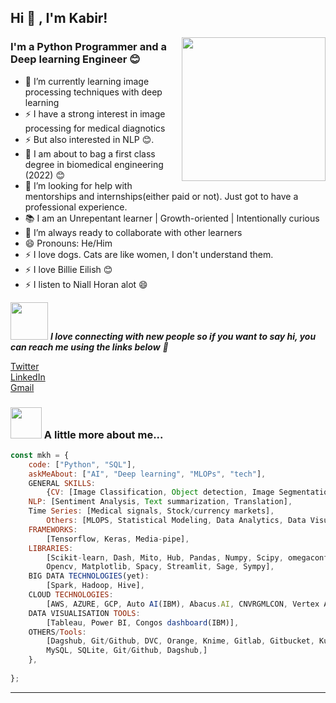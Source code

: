 <h2>Hi 👋 , I'm Kabir!</h2>
<img align='right' src="https://media.giphy.com/media/M9gbBd9nbDrOTu1Mqx/giphy.gif" width="230">

### I'm a Python Programmer and a Deep learning Engineer 😊

- 🌱 I’m currently learning image processing techniques with deep learning
- ⚡ I have a strong interest in image processing for medical diagnotics 
- ⚡ But also interested in NLP 😊.
- 📝 I am about to bag a first class degree in biomedical engineering (2022) 😊
- 🤔 I’m looking for help with mentorships and internships(either paid or not). Just got to have a professional experience.
- 📚 I am an Unrepentant learner | Growth-oriented | Intentionally curious
- 👯 I’m always ready to collaborate with other learners
- 😄 Pronouns: He/Him
- ⚡ I love dogs. Cats are like women, I don't understand them.
- ⚡ I love Billie Eilish 😊
- ⚡ I listen to Niall Horan alot 😄

<img src="https://media.giphy.com/media/LnQjpWaON8nhr21vNW/giphy.gif" width="60"> <em><b>I love connecting with new people so if you want to say hi, you can reach me using the links below</b> 🤙</em>


[Twitter](https://twitter.com/marshallhamzah)
</br>
[LinkedIn](https://www.linkedin.com/in/kabir-muhammad-b82161135)
</br>
[Gmail](muhammadkabirhamzah@gmail.com)

### <img src="https://media.giphy.com/media/VgCDAzcKvsR6OM0uWg/giphy.gif" width="50"> A little more about me...  

```javascript
const mkh = {
    code: ["Python", "SQL"],
    askMeAbout: ["AI", "Deep learning", "MLOPs", "tech"],
    GENERAL SKILLS:
    	{CV: [Image Classification, Object detection, Image Segmentation],
	NLP: [Sentiment Analysis, Text summarization, Translation],
	Time Series: [Medical signals, Stock/currency markets],
        Others: [MLOPS, Statistical Modeling, Data Analytics, Data Visualisation, and, Probability],
    FRAMEWORKS:
	    [Tensorflow, Keras, Media-pipe],
    LIBRARIES:
	    [Scikit-learn, Dash, Mito, Hub, Pandas, Numpy, Scipy, omegaconf, fastapi, tf2onnx, MLFlow, 
	    Opencv, Matplotlib, Spacy, Streamlit, Sage, Sympy],
    BIG DATA TECHNOLOGIES(yet):
	    [Spark, Hadoop, Hive],
    CLOUD TECHNOLOGIES:  
	    [AWS, AZURE, GCP, Auto AI(IBM), Abacus.AI, CNVRGMLCON, Vertex AI, ],
    DATA VISUALISATION TOOLS:
	    [Tableau, Power BI, Congos dashboard(IBM)],
    OTHERS/Tools:
	    [Dagshub, Git/Github, DVC, Orange, Knime, Gitlab, Gitbucket, Kubernetees, MIRO, Notion, 
	    MySQL, SQLite, Git/Github, Dagshub,]
    },
  
};
```


---   


<!--
**Marshall-mk/Marshall-mk** is a ✨ _special_ ✨ repository because its `README.md` (this file) appears on your GitHub profile.

-->
